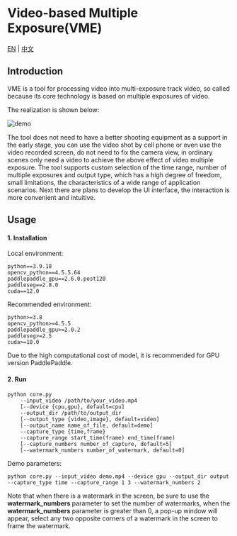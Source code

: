 # Video-based Multiple Exposure(VME)

[EN](README.md) | [中文](README_zh.md)

## Introduction

VME is a tool for processing video into multi-exposure track video, so called because its core technology is based on multiple exposures of video.

The realization is shown below:

![demo](demo.gif)

The tool does not need to have a better shooting equipment as a support in the early stage, you can use the video shot by cell phone or even use the video recorded screen, do not need to fix the camera view, in ordinary scenes only need a video to achieve the above effect of video multiple exposure. The tool supports custom selection of the time range, number of multiple exposures and output type, which has a high degree of freedom, small limitations, the characteristics of a wide range of application scenarios. Next there are plans to develop the UI interface, the interaction is more convenient and intuitive.

## Usage

#### 1. Installation

Local environment:

```
python==3.9.18
opencv_python==4.5.5.64
paddlepaddle_gpu==2.6.0.post120
paddleseg==2.8.0
cuda==12.0
```

Recommended environment:

```
python>=3.8
opencv_python>=4.5.5
paddlepaddle_gpu>=2.0.2
paddleseg>=2.5
cuda>=10.0
```

Due to the high computational cost of model, it is recommended for GPU version PaddlePaddle.

#### 2. Run

```
python core.py
	--input_video /path/to/your_video.mp4
	[--device {cpu,gpu}, default=cpu]
	--output_dir /path/to/output_dir
	[--output_type {video,image}, default=video]
	[--output_name name_of_file, default=demo]
	--capture_type {time,frame}
	--capture_range start_time(frame) end_time(frame)
	[--capture_numbers number_of_capture, default=5]
	[--watermark_numbers number_of_watermark, default=0]
```

Demo parameters:

```
python core.py --input_video demo.mp4 --device gpu --output_dir output --capture_type time --capture_range 1 3 --watermark_numbers 2
```

Note that when there is a watermark in the screen, be sure to use the **watermark_numbers** parameter to set the number of watermarks, when the **watermark_numbers** parameter is greater than 0, a pop-up window will appear, select any two opposite corners of a watermark in the screen to frame the watermark.

